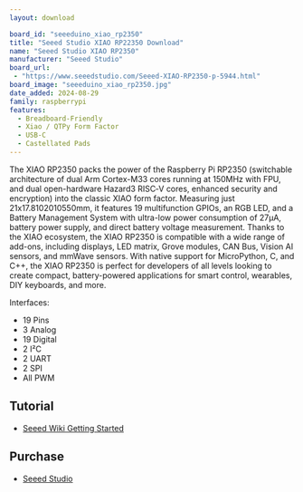 ```yaml
---
layout: download

board_id: "seeeduino_xiao_rp2350"
title: "Seeed Studio XIAO RP22350 Download"
name: "Seeed Studio XIAO RP2350"
manufacturer: "Seeed Studio"
board_url:
 - "https://www.seeedstudio.com/Seeed-XIAO-RP2350-p-5944.html"
board_image: "seeeduino_xiao_rp2350.jpg"
date_added: 2024-08-29
family: raspberrypi
features:
  - Breadboard-Friendly
  - Xiao / QTPy Form Factor
  - USB-C
  - Castellated Pads
---
```


The XIAO RP2350 packs the power of the Raspberry Pi RP2350 (switchable architecture of dual Arm Cortex-M33 cores running at 150MHz with FPU, and dual open-hardware Hazard3 RISC‑V cores, enhanced security and encryption) into the classic XIAO form factor. Measuring just 21x17.8102010550mm, it features 19 multifunction GPIOs, an RGB LED, and a Battery Management System with ultra-low power consumption of 27μA, battery power supply, and direct battery voltage measurement. Thanks to the XIAO ecosystem, the XIAO RP2350 is compatible with a wide range of add-ons, including displays, LED matrix, Grove modules, CAN Bus, Vision AI sensors, and mmWave sensors. With native support for MicroPython, C, and C++, the XIAO RP2350 is perfect for developers of all levels looking to create compact, battery-powered applications for smart control, wearables, DIY keyboards, and more.

Interfaces:

* 19 Pins
* 3 Analog 
* 19 Digital
* 2 I²C
* 2 UART
* 2 SPI
* All PWM


## Tutorial
* [Seeed Wiki Getting Started](https://wiki.seeedstudio.com/getting-started-xiao-rp2350/#seeed-studio-xiao-rp2350)

## Purchase
* [Seeed Studio](https://www.seeedstudio.com/Seeed-XIAO-RP2350-p-5944.html)
